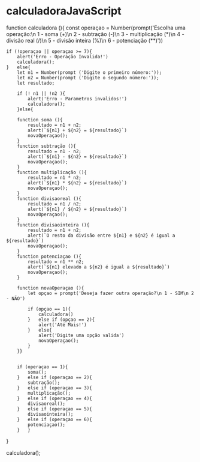 # calculadoraJavaScript
function calculadora (){
    const operaçao = Number(prompt('Escolha uma operação:\n 1 - soma (+)\n 2 - subtração (-)\n 3 - multiplicação (*)\n 4 - divisão real (/)\n 5 - divisão inteira (%)\n 6 - potenciação (**)'))

    if (!operaçao || operaçao >= 7){
        alert('Erro - Operação Invalida!')
        calculadora();
    }   else{
        let n1 = Number(prompt ('Digite o primeiro número:'));
        let n2 = Number(prompt ('Digite o segundo número:'));
        let resultado;

        if (! n1 || !n2 ){
            alert('Erro - Parametros invalidos!')
            calculadora();
        }else{
            
        function soma (){
            resultado = n1 + n2;
            alert(`${n1} + ${n2} = ${resultado}`)
            novaOperaçao();
        }
        function subtração (){
            resultado = n1 - n2;
            alert(`${n1} - ${n2} = ${resultado}`)
            novaOperaçao();
        }
        function multiplicação (){
            resultado = n1 * n2;
            alert(`${n1} * ${n2} = ${resultado}`)
            novaOperaçao();
        }
        function divisaoreal (){
            resultado = n1 / n2;
            alert(`${n1} / ${n2} = ${resultado}`)
            novaOperaçao();
        }
        function divisaointeira (){
            resultado = n1 + n2;
            alert(`O resto da divisão entre ${n1} e ${n2} é igual a ${resultado}`)
            novaOperaçao();
        }
        function potenciaçao (){
            resultado = n1 ** n2;
            alert(`${n1} elevado a ${n2} é igual a ${resultado}`)
            novaOperaçao();
        }

        function novaOperaçao (){
            let opçao = prompt('Deseja fazer outra operação?\n 1 - SIM\n 2 - NÃO')

            if (opçao == 1){
                calculadora()
            }   else if (opçao == 2){
                alert('Até Mais!')
            }   else{
                alert('Digite uma opção valida')
                novaOperaçao();
            }   
        }}

        
        if (operaçao == 1){
            soma();
        }   else if (operaçao == 2){
            subtração();
        }   else if (operaçao == 3){
            multiplicação();
        }   else if (operaçao == 4){
            divisaoreal();
        }   else if (operaçao == 5){
            divisaointeira();
        }   else if (operaçao == 6){
            potenciaçao();
        }   }

    
}

calculadora();
